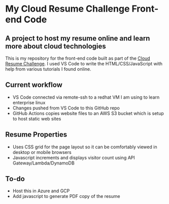 # My Cloud Resume Challenge Front-end Code

## A project to host my resume online and learn more about cloud technologies

This is my repository for the front-end code built as part of the <a href="https://cloudresumechallenge.dev/docs/the-challenge/" target="_blank">Cloud Resume Challenge</a>. I used VS Code to write the HTML/CSS/JavaScript with help from various tutorials I found online.

## Current workflow

* VS Code connected via remote-ssh to a redhat VM I am using to learn enterprise linux
* Changes pushed from VS Code to this GitHub repo
* GitHub Actions copies website files to an AWS S3 bucket which is setup to host static web sites

## Resume Properties

* Uses CSS grid for the page layout so it can be comfortably viewed in desktop or mobile browsers
* Javascript increments and displays visitor count using API Gateway/Lambda/DynamoDB

## To-do

* Host this in Azure and GCP
* Add javascript to generate PDF copy of the resume
